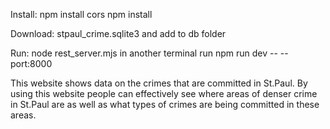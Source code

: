 
Install: 
npm install cors
npm install

Download: stpaul_crime.sqlite3 and add to db folder

Run: node rest_server.mjs
in another terminal run npm run dev -- -- port:8000

This website shows data on the crimes that are committed in St.Paul. By using this website people can effectively see where 
areas of denser crime in St.Paul are as well as what types of crimes are being committed in these areas. 
